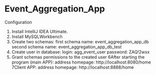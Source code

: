 # Event_Aggregation_App
Configuration
1. Install IntelliJ IDEA Ultimate.
2. Install MySQLWorkbench
3. Create two schemas: 
   first schema name: event_aggregation_app_db
   second schema name: event_aggregation_app_db_test
4. Create user in database: 
    login: agg_event_user
    password: ZAQ!2wsx
5. Grant schemas permissions to the created user
6After starting the program (main APP):
address homepage: http://localhost:8080/home
7Client APP: 
address homepage: http://localhost:8888/home
